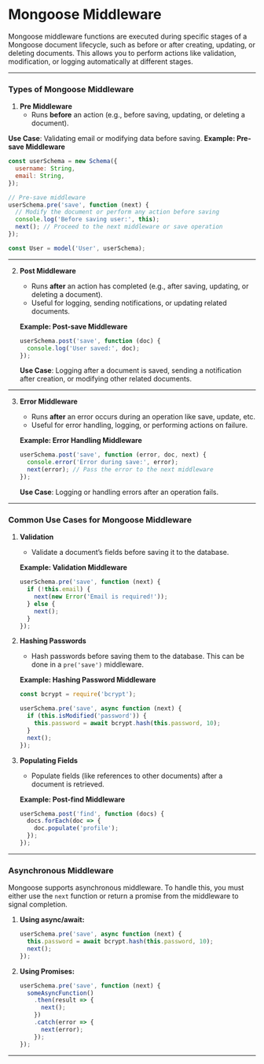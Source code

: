
# Mongoose Middleware

Mongoose middleware functions are executed during specific stages of a Mongoose document lifecycle, such as before or after creating, updating, or deleting documents. This allows you to perform actions like validation, modification, or logging automatically at different stages.

---

### Types of Mongoose Middleware

1. **Pre Middleware**
   - Runs **before** an action (e.g., before saving, updating, or deleting a document).
 
 **Use Case**: Validating email or modifying data before saving.
   **Example: Pre-save Middleware**

   ```javascript
   const userSchema = new Schema({
     username: String,
     email: String,
   });

   // Pre-save middleware
   userSchema.pre('save', function (next) {
     // Modify the document or perform any action before saving
     console.log('Before saving user:', this);
     next(); // Proceed to the next middleware or save operation
   });

   const User = model('User', userSchema);
   ```

  

---

2. **Post Middleware**
   - Runs **after** an action has completed (e.g., after saving, updating, or deleting a document).
   - Useful for logging, sending notifications, or updating related documents.

   **Example: Post-save Middleware**

   ```javascript
   userSchema.post('save', function (doc) {
     console.log('User saved:', doc);
   });
   ```

   **Use Case**: Logging after a document is saved, sending a notification after creation, or modifying other related documents.

---

3. **Error Middleware**
   - Runs **after** an error occurs during an operation like save, update, etc.
   - Useful for error handling, logging, or performing actions on failure.

   **Example: Error Handling Middleware**

   ```javascript
   userSchema.post('save', function (error, doc, next) {
     console.error('Error during save:', error);
     next(error); // Pass the error to the next middleware
   });
   ```

   **Use Case**: Logging or handling errors after an operation fails.

---

### Common Use Cases for Mongoose Middleware

1. **Validation**
   - Validate a document’s fields before saving it to the database.

   **Example: Validation Middleware**

   ```javascript
   userSchema.pre('save', function (next) {
     if (!this.email) {
       next(new Error('Email is required!'));
     } else {
       next();
     }
   });
   ```

2. **Hashing Passwords**
   - Hash passwords before saving them to the database. This can be done in a `pre('save')` middleware.

   **Example: Hashing Password Middleware**

   ```javascript
   const bcrypt = require('bcrypt');

   userSchema.pre('save', async function (next) {
     if (this.isModified('password')) {
       this.password = await bcrypt.hash(this.password, 10);
     }
     next();
   });
   ```

3. **Populating Fields**
   - Populate fields (like references to other documents) after a document is retrieved.

   **Example: Post-find Middleware**

   ```javascript
   userSchema.post('find', function (docs) {
     docs.forEach(doc => {
       doc.populate('profile');
     });
   });
   ```

---

### Asynchronous Middleware

Mongoose supports asynchronous middleware. To handle this, you must either use the `next` function or return a promise from the middleware to signal completion.

1. **Using async/await:**

   ```javascript
   userSchema.pre('save', async function (next) {
     this.password = await bcrypt.hash(this.password, 10);
     next();
   });
   ```

2. **Using Promises:**

   ```javascript
   userSchema.pre('save', function (next) {
     someAsyncFunction()
       .then(result => {
         next();
       })
       .catch(error => {
         next(error);
       });
   });
   ```

---
